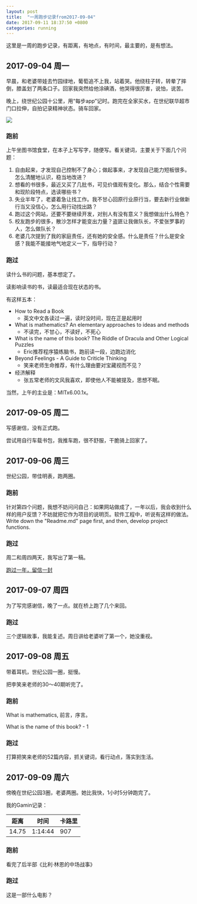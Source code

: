 ```yaml
---
layout: post
title:  "一周跑步记录from2017-09-04"
date: 2017-09-11 18:37:50 +0800
categories: running
---
```


这里是一周的跑步记录，有距离，有地点，有时间，最主要的，是有想法。

## 2017-09-04 周一

早晨，和老婆带娃去竹园绿地，葡萄追不上我，站着哭。他绕柱子转，转晕了摔倒，膝盖划了两条口子。回家我突然给他涂碘酒，他哭得很厉害，说怕，说苦。

晚上，绕世纪公园十公里，用“每步app”记时。跑完在全家买水，在世纪联华超市门口拉伸，自拍记录精神状态。骑车回家。

![](https://ws4.sinaimg.cn/large/006tNc79gy1fjc8njkypbj30ku112164.jpg)

### 跑前

上午坐图书馆食堂，在本子上写写字，随便写。看关键词，主要关于下面几个问题：

1. 自由起来，才发现自己控制不了身心；做起事来，才发现自己能力短板很多。怎么清醒地认识，稳当地改进？
2. 想看的书很多，最近又买了几批书，可见价值观有变化。那么，结合个性需要和现阶段特点，选读哪些书？
3. 失业半年了，老婆着急让找工作。我不甘心回原行业原行当，要去新行业做新行当又没信心，怎么用行动找出路？
4. 跑过这个网站，还要不要继续开发，对别人有没有意义？我想做出什么特色？
5. 校友跑步的很多，散沙怎样才能变出力量？盗匪让我做队长，不爱张罗事的人，怎么做队长？
6. 老婆几次提到了我的家庭责任，还有她的安全感。什么是责任？什么是安全感？我能不能接地气地定义一下，指导行动？

### 跑过

读什么书的问题，基本想定了。

读影响读书的书，读最适合现在状态的书。

有这样五本：

- How to Read a Book
  - 英文中文各读过一遍，读时没时间，现在正是起用时
- What is mathematics? An elementary approaches to ideas and methods
  - 不读完，不甘心，不读好，不死心
- What is the name of this book? The Riddle of Dracula and Other Logical Puzzles
  - Eric推荐程序猿练脑书，跑前读一段，边跑边消化
- Beyond Feelings - A Guide to Criticle Thinking
  - 笑来老师生命推荐，有什么理由要对宝藏视而不见？
- 经济解释
  - 张五常老师的文风我喜欢，即使他人不能被提及，思想不眠。

当然，上午的主业是：MITx6.00.1x。



## 2017-09-05 周二

写感谢信，没有正式跑。

尝试用自行车载书包，我推车跑，很不舒服，干脆骑上回家了。

## 2017-09-06 周三

世纪公园，带佳明表，跑两圈。

### 跑前

针对第四个问题，我想不妨问问自己：如果网站做成了，一年以后，我会收到什么样的用户反馈？不妨就把它作为项目的说明页。软件工程中，听说有这样的做法。Write down the "Readme.md" page first, and then, develop project functions.

### 跑过

周二和周四两天，我写出了第一稿。

[跑过一年，留信一封](https://john-qu.github.io/%E8%B7%91%E8%BF%87%E4%B8%80%E5%B9%B4-%E7%95%99%E4%BF%A1%E4%B8%80%E5%B0%81)

## 2017-09-07 周四

为了写完感谢信，晚了一点。就在桥上跑了几个来回。

### 跑过

三个逻辑故事，我能复述。周日讲给老婆听了第一个，她没重视。

## 2017-09-08 周五

带着耳机，世纪公园一圈，挺慢。

把李笑来老师的30～40期听完了。

### 跑前

What is mathematics, 前言，序言。

What is the name of this book? - 1

### 跑过

打算把笑来老师的52篇内容，抓关键词，看行动点，落实到生活。



## 2017-09-09 周六

傍晚在世纪公园3圈，老婆两圈。她比我快，1小时5分钟跑完了。

我的Gamin记录：

| 距离    | 时间      | 卡路里  |
| ----- | ------- | ---- |
| 14.75 | 1:14:44 | 907  |

### 跑前

看完了后半部《比利·林恩的中场战事》

### 跑过

这是一部什么电影？